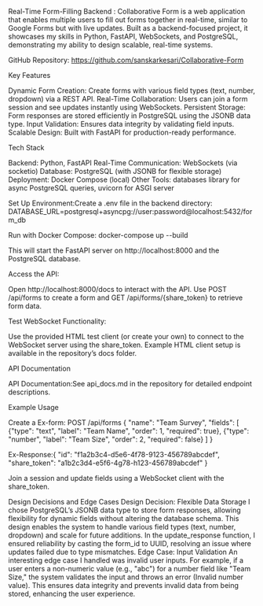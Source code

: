Real-Time Form-Filling Backend : Collaborative Form is a web application that enables multiple users to fill out forms together in real-time, similar to Google Forms but with live updates. Built as a backend-focused project, it showcases my skills in Python, FastAPI, WebSockets, and PostgreSQL, demonstrating my ability to design scalable, real-time systems.

GitHub Repository: https://github.com/sanskarkesari/Collaborative-Form

Key Features

Dynamic Form Creation: Create forms with various field types (text, number, dropdown) via a REST API. 
Real-Time Collaboration: Users can join a form session and see updates instantly using WebSockets. 
Persistent Storage: Form responses are stored efficiently in PostgreSQL using the JSONB data type. 
Input Validation: Ensures data integrity by validating field inputs. 
Scalable Design: Built with FastAPI for production-ready performance.

Tech Stack

Backend: Python, FastAPI 
Real-Time Communication: WebSockets (via socketio) 
Database: PostgreSQL (with JSONB for flexible storage) 
Deployment: Docker Compose (local) 
Other Tools: databases library for async PostgreSQL queries, uvicorn for ASGI server

Set Up Environment:Create a .env file in the backend directory: DATABASE_URL=postgresql+asyncpg://user:password@localhost:5432/form_db

Run with Docker Compose: docker-compose up --build

This will start the FastAPI server on http://localhost:8000 and the PostgreSQL database.

Access the API:

Open http://localhost:8000/docs to interact with the API. Use POST /api/forms to create a form and GET /api/forms/{share_token} to retrieve form data.

Test WebSocket Functionality:

Use the provided HTML test client (or create your own) to connect to the WebSocket server using the share_token. Example HTML client setup is available in the repository’s docs folder.

API Documentation

API Documentation:See api_docs.md in the repository for detailed endpoint descriptions.

Example Usage

Create a Ex-form:
POST /api/forms { "name": "Team Survey", "fields": [ {"type": "text", "label": "Team Name", "order": 1, "required": true}, {"type": "number", "label": "Team Size", "order": 2, "required": false} ] }

Ex-Response:{ "id": "f1a2b3c4-d5e6-4f78-9123-456789abcdef", "share_token": "a1b2c3d4-e5f6-4g78-h123-456789abcdef" }

Join a session and update fields using a WebSocket client with the share_token.

Design Decisions and Edge Cases Design Decision: Flexible Data Storage I chose PostgreSQL’s JSONB data type to store form responses, allowing flexibility for dynamic fields without altering the database schema. This design enables the system to handle various field types (text, number, dropdown) and scale for future additions. In the update_response function, I ensured reliability by casting the form_id to UUID, resolving an issue where updates failed due to type mismatches. Edge Case: Input Validation An interesting edge case I handled was invalid user inputs. For example, if a user enters a non-numeric value (e.g., "abc") for a number field like "Team Size," the system validates the input and throws an error (Invalid number value). This ensures data integrity and prevents invalid data from being stored, enhancing the user experience.
